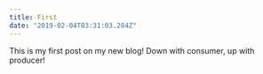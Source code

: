 ```yaml
---
title: First
date: "2019-02-04T03:31:03.284Z"
---
```


This is my first post on my new blog! Down with consumer, up with producer!

